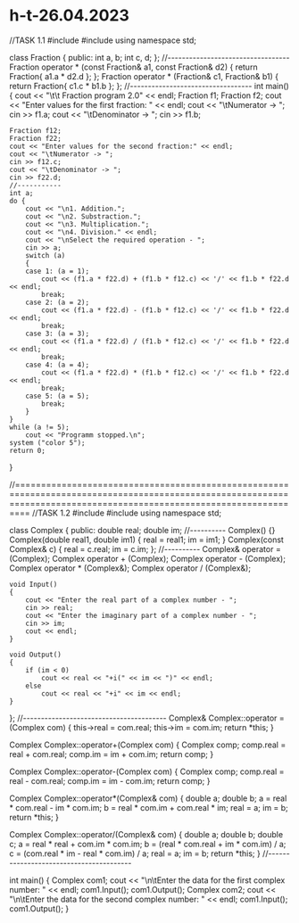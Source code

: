 # h-t-26.04.2023

//TASK 1.1
#include <iostream>
#include <cmath>
using namespace std;

class Fraction
{
public:
    int a, b;
    int c, d; 
};
//----------------------------------
Fraction operator * (const Fraction& a1, const Fraction& d2) 
{
    return Fraction{ a1.a * d2.d };
};
Fraction operator * (Fraction& c1, Fraction& b1)
{
    return Fraction{ c1.c * b1.b };
};
//----------------------------------
int main()
{
    cout << "\t\t Fraction program 2.0" << endl;
    Fraction f1;
    Fraction f2;
    cout << "Enter values for the first fraction: " << endl;
    cout << "\tNumerator -> ";
    cin >> f1.a;
    cout << "\tDenominator -> ";
    cin >> f1.b;

    Fraction f12;
    Fraction f22;
    cout << "Enter values for the second fraction:" << endl;
    cout << "\tNumerator -> ";
    cin >> f12.c;
    cout << "\tDenominator -> ";
    cin >> f22.d;
    //-----------
    int a;
	do {
		cout << "\n1. Addition.";
		cout << "\n2. Substraction.";
		cout << "\n3. Multiplication.";
		cout << "\n4. Division." << endl;
		cout << "\nSelect the required operation - ";
		cin >> a;
		switch (a)
		{
		case 1: (a = 1);
			cout << (f1.a * f22.d) + (f1.b * f12.c) << '/' << f1.b * f22.d << endl;
			break;
		case 2: (a = 2);
			cout << (f1.a * f22.d) - (f1.b * f12.c) << '/' << f1.b * f22.d << endl;
			break;
		case 3: (a = 3);
			cout << (f1.a * f22.d) / (f1.b * f12.c) << '/' << f1.b * f22.d << endl;
			break;
		case 4: (a = 4);
			cout << (f1.a * f22.d) * (f1.b * f12.c) << '/' << f1.b * f22.d << endl;
			break;
		case 5: (a = 5);
			break;
		}
	}
	while (a != 5);
	    cout << "Programm stopped.\n";
	system ("color 5");
	return 0;
}

//=====================================================================================================================================================================
//TASK 1.2
#include <iostream> 
#include <cmath>
using namespace std;

class Complex
{
public:
    double real;
    double im;
    //----------
    Complex() {}
    Complex(double real1, double im1)
    { 
        real = real1; im = im1;
    }
    Complex(const Complex& c) 
    { 
        real = c.real; im = c.im;
    };
    //----------
    Complex& operator = (Complex);
    Complex operator + (Complex);
    Complex operator - (Complex);
    Complex operator * (Complex&);
    Complex operator / (Complex&);

    void Input()
    {
        cout << "Enter the real part of a complex number - ";
        cin >> real;
        cout << "Enter the imaginary part of a complex number - ";
        cin >> im;
        cout << endl;
    }

    void Output()
    {
        if (im < 0)
            cout << real << "+i(" << im << ")" << endl;
        else
            cout << real << "+i" << im << endl;
    }
};
//----------------------------------------
Complex& Complex::operator =(Complex com)
{
    this->real = com.real;
    this->im = com.im;
    return *this;
}

Complex Complex::operator+(Complex com)
{
    Complex comp;
    comp.real = real + com.real;
    comp.im = im + com.im;
    return comp;
}

Complex Complex::operator-(Complex com)
{
    Complex comp;
    comp.real = real - com.real;
    comp.im = im - com.im;
    return comp;
}

Complex Complex::operator*(Complex& com)
{
    double a;
    double b;
    a = real * com.real - im * com.im;
    b = real * com.im + com.real * im;
    real = a;
    im = b;
    return *this;
}

Complex Complex::operator/(Complex& com)
{
    double a;
    double b;
    double c;
    a = real * real + com.im * com.im;
    b = (real * com.real + im * com.im) / a;
    c = (com.real * im - real * com.im) / a;
    real = a;
    im = b;
    return *this;
}
//----------------------------------------

int main()
{
    Complex com1;
    cout << "\n\tEnter the data for the first complex number: " << endl;
    com1.Input();
    com1.Output();
    Complex com2;
    cout << "\n\tEnter the data for the second complex number: " << endl;
    com1.Input();
    com1.Output();
}
